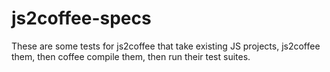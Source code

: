 # js2coffee-specs

These are some tests for js2coffee that take existing JS projects, js2coffee 
them, then coffee compile them, then run their test suites.
